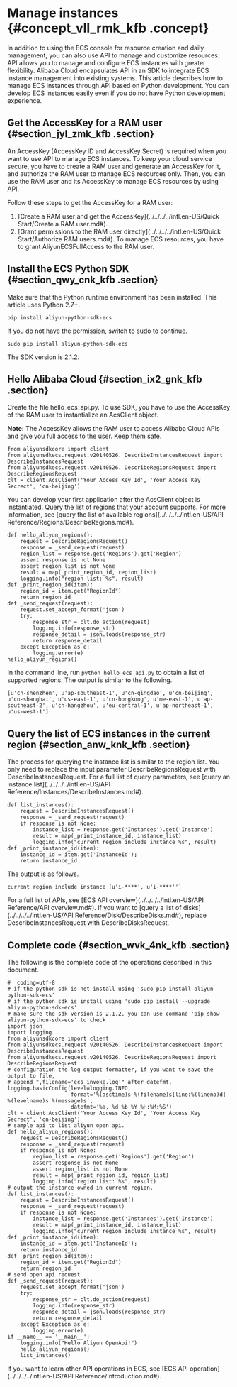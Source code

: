 # Manage instances {#concept_vll_rmk_kfb .concept}

In addition to using the ECS console for resource creation and daily management, you can also use API to manage and customize resources. API allows you to manage and configure ECS instances with greater flexibility. Alibaba Cloud encapsulates API in an SDK to integrate ECS instance management into existing systems. This article describes how to manage ECS instances through API based on Python development. You can develop ECS instances easily even if you do not have Python development experience.

## Get the AccessKey for a RAM user {#section_jyl_zmk_kfb .section}

An AccessKey \(AccessKey ID and AccessKey Secret\) is required when you want to use API to manage ECS instances. To keep your cloud service secure, you have to create a RAM user and generate an AccessKey for it, and authorize the RAM user to manage ECS resources only. Then, you can use the RAM user and its AccessKey to manage ECS resources by using API.

Follow these steps to get the AccessKey for a RAM user:

1.  [Create a RAM user and get the AccessKey](../../../../intl.en-US/Quick Start/Create a RAM user.md#).
2.  [Grant permissions to the RAM user directly](../../../../intl.en-US/Quick Start/Authorize RAM users.md#). To manage ECS resources, you have to grant AliyunECSFullAccess to the RAM user.

## Install the ECS Python SDK {#section_qwy_cnk_kfb .section}

Make sure that the Python runtime environment has been installed. This article uses Python 2.7+.

```
pip install aliyun-python-sdk-ecs
```

If you do not have the permission, switch to sudo to continue.

```
sudo pip install aliyun-python-sdk-ecs
```

The SDK version is 2.1.2.

## Hello Alibaba Cloud {#section_ix2_gnk_kfb .section}

Create the file hello\_ecs\_api.py. To use SDK, you have to use the AccessKey of the RAM user to instantialize an AcsClient object.

**Note:** The AccessKey allows the RAM user to access Alibaba Cloud APIs and give you full access to the user. Keep them safe.

```
from aliyunsdkcore import client
from aliyunsdkecs.request.v20140526. DescribeInstancesRequest import DescribeInstancesRequest
from aliyunsdkecs.request.v20140526. DescribeRegionsRequest import DescribeRegionsRequest
clt = client.AcsClient('Your Access Key Id', 'Your Access Key Secrect', 'cn-beijing')
```

You can develop your first application after the AcsClient object is instantiated. Query the list of regions that your account supports. For more information, see [query the list of available regions](../../../../intl.en-US/API Reference/Regions/DescribeRegions.md#).

```
def hello_aliyun_regions():
    request = DescribeRegionsRequest()
    response = _send_request(request)
    region_list = response.get('Regions').get('Region')
    assert response is not None
    assert region_list is not None
    result = map(_print_region_id, region_list)
    logging.info("region list: %s", result)
def _print_region_id(item):
    region_id = item.get("RegionId")
    return region_id
def _send_request(request):
    request.set_accept_format('json')
    try:
        response_str = clt.do_action(request)
        logging.info(response_str)
        response_detail = json.loads(response_str)
        return response_detail
    except Exception as e:
        logging.error(e)
hello_aliyun_regions()
```

In the command line, run `python hello_ecs_api.py` to obtain a list of supported regions. The output is similar to the following.

```
[u'cn-shenzhen', u'ap-southeast-1', u'cn-qingdao', u'cn-beijing', u'cn-shanghai', u'us-east-1', u'cn-hongkong', u'me-east-1', u'ap-southeast-2', u'cn-hangzhou', u'eu-central-1', u'ap-northeast-1', u'us-west-1']
```

## Query the list of ECS instances in the current region {#section_anw_knk_kfb .section}

The process for querying the instance list is similar to the region list. You only need to replace the input parameter DescribeRegionsRequest with DescribeInstancesRequest. For a full list of query parameters, see [query an instance list](../../../../intl.en-US/API Reference/Instances/DescribeInstances.md#).

```
def list_instances():
    request = DescribeInstancesRequest()
    response = _send_request(request)
    if response is not None:
        instance_list = response.get('Instances').get('Instance')
        result = map(_print_instance_id, instance_list)
        logging.info("current region include instance %s", result)
def _print_instance_id(item):
    instance_id = item.get('InstanceId');
    return instance_id
```

The output is as follows.

```
current region include instance [u'i-****', u'i-****'']
```

For a full list of APIs, see [ECS API overview](../../../../intl.en-US/API Reference/API overview.md#). If you want to [query a list of disks](../../../../intl.en-US/API Reference/Disk/DescribeDisks.md#), replace DescribeInstancesRequest with DescribeDisksRequest.

## Complete code {#section_wvk_4nk_kfb .section}

The following is the complete code of the operations described in this document.

```
#  coding=utf-8
# if the python sdk is not install using 'sudo pip install aliyun-python-sdk-ecs'
# if the python sdk is install using 'sudo pip install --upgrade aliyun-python-sdk-ecs'
# make sure the sdk version is 2.1.2, you can use command 'pip show aliyun-python-sdk-ecs' to check
import json
import logging
from aliyunsdkcore import client
from aliyunsdkecs.request.v20140526. DescribeInstancesRequest import DescribeInstancesRequest
from aliyunsdkecs.request.v20140526. DescribeRegionsRequest import DescribeRegionsRequest
# configuration the log output formatter, if you want to save the output to file,
# append ",filename='ecs_invoke.log'" after datefmt.
logging.basicConfig(level=logging.INFO,
                    format='%(asctime)s %(filename)s[line:%(lineno)d] %(levelname)s %(message)s',
                    datefmt='%a, %d %b %Y %H:%M:%S')
clt = client.AcsClient('Your Access Key Id', 'Your Access Key Secrect', 'cn-beijing')
# sample api to list aliyun open api.
def hello_aliyun_regions():
    request = DescribeRegionsRequest()
    response = _send_request(request)
    if response is not None:
        region_list = response.get('Regions').get('Region')
        assert response is not None
        assert region_list is not None
        result = map(_print_region_id, region_list)
        logging.info("region list: %s", result)
# output the instance owned in current region.
def list_instances():
    request = DescribeInstancesRequest()
    response = _send_request(request)
    if response is not None:
        instance_list = response.get('Instances').get('Instance')
        result = map(_print_instance_id, instance_list)
        logging.info("current region include instance %s", result)
def _print_instance_id(item):
    instance_id = item.get('InstanceId');
    return instance_id
def _print_region_id(item):
    region_id = item.get("RegionId")
    return region_id
# send open api request
def _send_request(request):
    request.set_accept_format('json')
    try:
        response_str = clt.do_action(request)
        logging.info(response_str)
        response_detail = json.loads(response_str)
        return response_detail
    except Exception as e:
        logging.error(e)
if __name__ == '__main__':
    logging.info("Hello Aliyun OpenApi!")
    hello_aliyun_regions()
    list_instances()
```

If you want to learn other API operations in ECS, see [ECS API operation](../../../../intl.en-US/API Reference/Introduction.md#).

